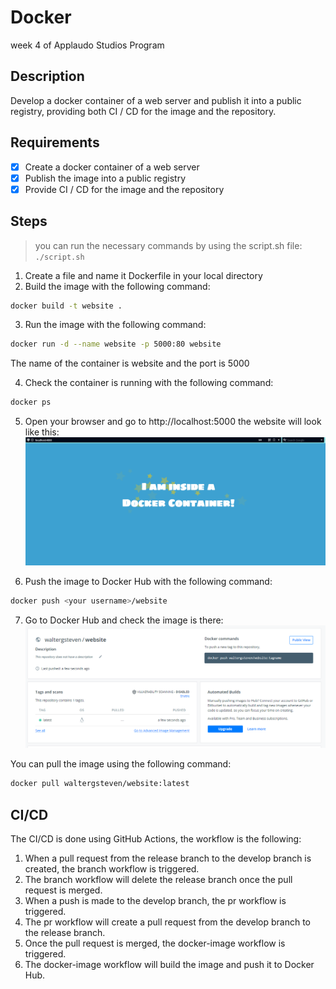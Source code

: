 # Docker
week 4 of Applaudo Studios Program

## Description

Develop a docker container of a web server and publish it into a public registry,
providing both CI / CD for the image and the repository.

## Requirements

- [x] Create a docker container of a web server
- [x] Publish the image into a public registry
- [x] Provide CI / CD for the image and the repository

## Steps

> you can run the necessary commands by using the script.sh file: `./script.sh`

1. Create a file and name it Dockerfile in your local directory
2. Build the image with the following command:

```bash
docker build -t website .
```
3. Run the image with the following command:

```bash
docker run -d --name website -p 5000:80 website
```
The name of the container is website and the port is 5000

4. Check the container is running with the following command:

```bash
docker ps
```

5. Open your browser and go to http://localhost:5000 the website will look like this:
![](assets/website.png)

6. Push the image to Docker Hub with the following command:

```bash
docker push <your username>/website
```

7. Go to Docker Hub and check the image is there:
![](assets/dockerhub.png)

You can pull the image using the following command:

```bash
docker pull waltergsteven/website:latest
```

## CI/CD

The CI/CD is done using GitHub Actions, the workflow is the following:

1. When a pull request from the release branch to the develop branch is created, the branch workflow is triggered.
2. The branch workflow will delete the release branch once the pull request is merged.
3. When a push is made to the develop branch, the pr workflow is triggered.
4. The pr workflow will create a pull request from the develop branch to the release branch.
5. Once the pull request is merged, the docker-image workflow is triggered. 
6. The docker-image workflow will build the image and push it to Docker Hub.
